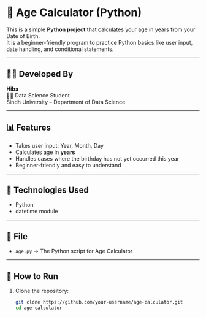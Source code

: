 # 🧮 Age Calculator (Python)

This is a simple **Python project** that calculates your age in years from your Date of Birth.  
It is a beginner-friendly program to practice Python basics like user input, date handling, and conditional statements.

---

## 👨‍💻 Developed By
**Hiba**  
👩‍🎓 Data Science Student  
Sindh University – Department of Data Science  

---

## 📊 Features
- Takes user input: Year, Month, Day  
- Calculates age in **years**  
- Handles cases where the birthday has not yet occurred this year  
- Beginner-friendly and easy to understand  

---

## 🔧 Technologies Used
- Python  
- datetime module  

---

## 📁 File
- `age.py` → The Python script for Age Calculator  

---

## 🚀 How to Run
1. Clone the repository:
   ```bash
   git clone https://github.com/your-username/age-calculator.git
   cd age-calculator
